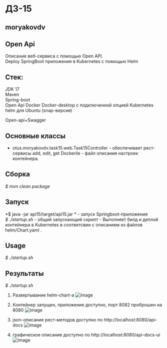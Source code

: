 # ДЗ-15
## moryakovdv

## Open Api
Описание веб-сервиса с помощью Open API.  
Deploy SpringBoot приложения в Kubernetes с помощью Helm  

## Стек:
JDK 17  
Maven  
Spring-boot    
Open Api
Docker
Docker-desktop c подключенной опцией Kubernetes
helm для Ubuntu (snap-версия)

Open-api+Swagger 

## Основные классы

- otus.moryakovdv.task15.web.Task15Controller - обеспечивает рест-сервисы add, edit, get
Dockerile - файл описания настроек контейнера.  
## Сборка
*$ mvn clean package*

## Запуск
*$ java -jar api15/target/api15.jar * - запуск Springboot-приложения  
*$ ./startup.sh* - общий запускающий скрипт  - Выполняет билд и деплой контейнера в Kubernetes в соответсвии с описанием из файлов helm/Chart.yaml .  

## Usage
*$ ./startup.sh*

## Результаты 
*$ ./startup.sh*
1. Развертывание helm-chart-а
   ![image](https://github.com/user-attachments/assets/143c11de-7496-47d7-8b3d-86c6903f05eb)

2. Контейнер запущен, приложение доступно, порт 8082 проброшен на 8080
  ![image](https://github.com/user-attachments/assets/7f03c572-18ca-479a-a60e-194fee93a39d)

3. json-описание рест-методов доступно по http://localhost:8080/api-docs
  ![image](https://github.com/user-attachments/assets/30cf19d2-ab31-4a2e-a058-b4cd825a74e4)

4. графическое описание доступно по http://localhost:8080/api-docs-ui
![image](https://github.com/user-attachments/assets/857d8436-c848-4366-bea4-441e9fda7fcd)





























